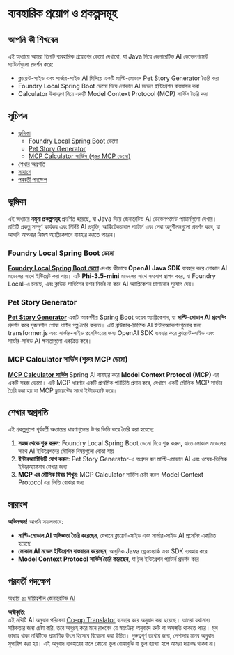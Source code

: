 <!--
CO_OP_TRANSLATOR_METADATA:
{
  "original_hash": "d45b8e2291ab1357592c904c103cbc81",
  "translation_date": "2025-07-28T10:33:57+00:00",
  "source_file": "04-PracticalSamples/README.md",
  "language_code": "bn"
}
-->
# ব্যবহারিক প্রয়োগ ও প্রকল্পসমূহ

## আপনি কী শিখবেন
এই অধ্যায়ে আমরা তিনটি ব্যবহারিক প্রয়োগের ডেমো দেখাবো, যা Java দিয়ে জেনারেটিভ AI ডেভেলপমেন্ট প্যাটার্নগুলো প্রদর্শন করে:
- ক্লায়েন্ট-সাইড এবং সার্ভার-সাইড AI মিলিয়ে একটি মাল্টি-মোডাল Pet Story Generator তৈরি করা
- Foundry Local Spring Boot ডেমো দিয়ে লোকাল AI মডেল ইন্টিগ্রেশন বাস্তবায়ন করা
- Calculator উদাহরণ দিয়ে একটি Model Context Protocol (MCP) সার্ভিস তৈরি করা

## সূচিপত্র

- [ভূমিকা](../../../04-PracticalSamples)
  - [Foundry Local Spring Boot ডেমো](../../../04-PracticalSamples)
  - [Pet Story Generator](../../../04-PracticalSamples)
  - [MCP Calculator সার্ভিস (শুরুর MCP ডেমো)](../../../04-PracticalSamples)
- [শেখার অগ্রগতি](../../../04-PracticalSamples)
- [সারাংশ](../../../04-PracticalSamples)
- [পরবর্তী পদক্ষেপ](../../../04-PracticalSamples)

## ভূমিকা

এই অধ্যায়ে **নমুনা প্রকল্পসমূহ** প্রদর্শিত হয়েছে, যা Java দিয়ে জেনারেটিভ AI ডেভেলপমেন্ট প্যাটার্নগুলো দেখায়। প্রতিটি প্রকল্প সম্পূর্ণ কার্যকর এবং নির্দিষ্ট AI প্রযুক্তি, আর্কিটেকচারাল প্যাটার্ন এবং সেরা অনুশীলনগুলো প্রদর্শন করে, যা আপনি আপনার নিজস্ব অ্যাপ্লিকেশনে ব্যবহার করতে পারেন।

### Foundry Local Spring Boot ডেমো

**[Foundry Local Spring Boot ডেমো](foundrylocal/README.md)** দেখায় কীভাবে **OpenAI Java SDK** ব্যবহার করে লোকাল AI মডেলের সাথে ইন্টিগ্রেট করা যায়। এটি **Phi-3.5-mini** মডেলের সাথে সংযোগ স্থাপন করে, যা Foundry Local-এ চলছে, এবং ক্লাউড সার্ভিসের উপর নির্ভর না করে AI অ্যাপ্লিকেশন চালানোর সুযোগ দেয়।

### Pet Story Generator

**[Pet Story Generator](petstory/README.md)** একটি আকর্ষণীয় Spring Boot ওয়েব অ্যাপ্লিকেশন, যা **মাল্টি-মোডাল AI প্রসেসিং** প্রদর্শন করে সৃজনশীল পোষা প্রাণীর গল্প তৈরি করতে। এটি ব্রাউজার-ভিত্তিক AI ইন্টারঅ্যাকশনগুলোর জন্য transformer.js এবং সার্ভার-সাইড প্রসেসিংয়ের জন্য OpenAI SDK ব্যবহার করে ক্লায়েন্ট-সাইড এবং সার্ভার-সাইড AI ক্ষমতাগুলো একত্রিত করে।

### MCP Calculator সার্ভিস (শুরুর MCP ডেমো)

**[MCP Calculator সার্ভিস](calculator/README.md)** Spring AI ব্যবহার করে **Model Context Protocol (MCP)** এর একটি সহজ ডেমো। এটি MCP ধারণার একটি প্রাথমিক পরিচিতি প্রদান করে, যেখানে একটি মৌলিক MCP সার্ভার তৈরি করা হয় যা MCP ক্লায়েন্টের সাথে ইন্টারঅ্যাক্ট করে।

## শেখার অগ্রগতি

এই প্রকল্পগুলো পূর্ববর্তী অধ্যায়ের ধারণাগুলোর উপর ভিত্তি করে তৈরি করা হয়েছে:

1. **সহজ থেকে শুরু করুন**: Foundry Local Spring Boot ডেমো দিয়ে শুরু করুন, যাতে লোকাল মডেলের সাথে AI ইন্টিগ্রেশনের মৌলিক বিষয়গুলো বোঝা যায়
2. **ইন্টারঅ্যাক্টিভিটি যোগ করুন**: Pet Story Generator-এ অগ্রসর হন মাল্টি-মোডাল AI এবং ওয়েব-ভিত্তিক ইন্টারঅ্যাকশন শেখার জন্য
3. **MCP এর মৌলিক বিষয় শিখুন**: MCP Calculator সার্ভিস চেষ্টা করুন Model Context Protocol এর ভিত্তি বোঝার জন্য

## সারাংশ

**অভিনন্দন!** আপনি সফলভাবে:

- **মাল্টি-মোডাল AI অভিজ্ঞতা তৈরি করেছেন**, যেখানে ক্লায়েন্ট-সাইড এবং সার্ভার-সাইড AI প্রসেসিং একত্রিত হয়েছে
- **লোকাল AI মডেল ইন্টিগ্রেশন বাস্তবায়ন করেছেন**, আধুনিক Java ফ্রেমওয়ার্ক এবং SDK ব্যবহার করে
- **Model Context Protocol সার্ভিস তৈরি করেছেন**, যা টুল ইন্টিগ্রেশন প্যাটার্ন প্রদর্শন করে

## পরবর্তী পদক্ষেপ

[অধ্যায় ৫: দায়িত্বশীল জেনারেটিভ AI](../05-ResponsibleGenAI/README.md)

**অস্বীকৃতি**:  
এই নথিটি AI অনুবাদ পরিষেবা [Co-op Translator](https://github.com/Azure/co-op-translator) ব্যবহার করে অনুবাদ করা হয়েছে। আমরা যথাসাধ্য সঠিকতার জন্য চেষ্টা করি, তবে অনুগ্রহ করে মনে রাখবেন যে স্বয়ংক্রিয় অনুবাদে ত্রুটি বা অসঙ্গতি থাকতে পারে। মূল ভাষায় থাকা নথিটিকে প্রামাণিক উৎস হিসেবে বিবেচনা করা উচিত। গুরুত্বপূর্ণ তথ্যের জন্য, পেশাদার মানব অনুবাদ সুপারিশ করা হয়। এই অনুবাদ ব্যবহারের ফলে কোনো ভুল বোঝাবুঝি বা ভুল ব্যাখ্যা হলে আমরা দায়বদ্ধ থাকব না।